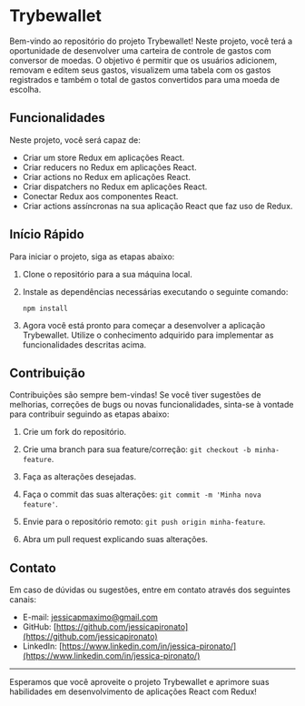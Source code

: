 # Trybewallet

Bem-vindo ao repositório do projeto Trybewallet! Neste projeto, você terá a oportunidade de desenvolver uma carteira de controle de gastos com conversor de moedas. O objetivo é permitir que os usuários adicionem, removam e editem seus gastos, visualizem uma tabela com os gastos registrados e também o total de gastos convertidos para uma moeda de escolha.

## Funcionalidades

Neste projeto, você será capaz de:

- Criar um store Redux em aplicações React.
- Criar reducers no Redux em aplicações React.
- Criar actions no Redux em aplicações React.
- Criar dispatchers no Redux em aplicações React.
- Conectar Redux aos componentes React.
- Criar actions assíncronas na sua aplicação React que faz uso de Redux.

## Início Rápido

Para iniciar o projeto, siga as etapas abaixo:

1. Clone o repositório para a sua máquina local.

2. Instale as dependências necessárias executando o seguinte comando:
   ```
   npm install
   ```

3. Agora você está pronto para começar a desenvolver a aplicação Trybewallet. Utilize o conhecimento adquirido para implementar as funcionalidades descritas acima.

## Contribuição

Contribuições são sempre bem-vindas! Se você tiver sugestões de melhorias, correções de bugs ou novas funcionalidades, sinta-se à vontade para contribuir seguindo as etapas abaixo:

1. Crie um fork do repositório.

2. Crie uma branch para sua feature/correção: `git checkout -b minha-feature`.

3. Faça as alterações desejadas.

4. Faça o commit das suas alterações: `git commit -m 'Minha nova feature'`.

5. Envie para o repositório remoto: `git push origin minha-feature`.

6. Abra um pull request explicando suas alterações.

## Contato

Em caso de dúvidas ou sugestões, entre em contato através dos seguintes canais:

- E-mail: jessicapmaximo@gmail.com
- GitHub: [https://github.com/jessicapironato](https://github.com/jessicapironato)
- LinkedIn: [https://www.linkedin.com/in/jessica-pironato/](https://www.linkedin.com/in/jessica-pironato/)

---

Esperamos que você aproveite o projeto Trybewallet e aprimore suas habilidades em desenvolvimento de aplicações React com Redux!
